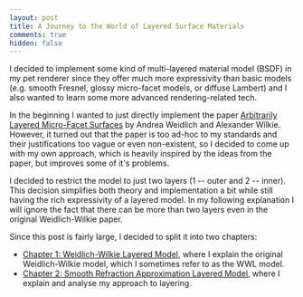 ```yaml
---
layout: post
title: A Journey to the World of Layered Surface Materials
comments: true
hidden: false
---
```


I decided to implement some kind of multi-layered material model (BSDF) in my pet renderer since they offer much more expressivity than basic models (e.g. smooth Fresnel, glossy micro-facet models, or diffuse Lambert) and I also wanted to learn some more advanced rendering-related tech.

In the beginning I wanted to just directly implement the paper [Arbitrarily Layered Micro-Facet Surfaces](https://www.cg.tuwien.ac.at/research/publications/2007/weidlich_2007_almfs/) by Andrea Weidlich and Alexander Wilkie. However, it turned out that the paper is too ad-hoc to my standards and their justifications too vague or even non-existent, so I decided to come up with my own approach, which is heavily inspired by the ideas from the paper, but improves some of it's problems.

I decided to restrict the model to just two layers (1 -- outer and 2 -- inner). This decision simplifies both theory and implementation a bit while still having the rich expressivity of a layered model. In my following explanation I will ignore the fact that there can be more than two layers even in the original Weidlich-Wilkie paper.

Since this post is fairly large, I decided to split it into two chapters:

- [Chapter 1: Weidlich-Wilkie Layered Model](chapter-1-weidlich-wilkie-layered-model.html), where I explain the original Weidlich-Wilkie model, which I sometimes refer to as the WWL model.
- [Chapter 2: Smooth Refraction Approximation Layered Model](chapter-2-smooth-refraction-approximation-layered-model.html), where I explain and analyse my approach to layering.